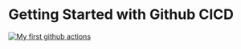 # Getting Started with Github CICD

[![My first github actions](https://github.com/vishalrranjan/github-actions/actions/workflows/test.yml/badge.svg)](https://github.com/vishalrranjan/github-actions/actions/workflows/test.yml)
